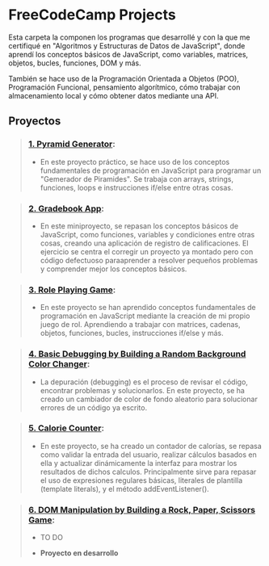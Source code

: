# FreeCodeCamp Projects

Esta carpeta la componen los programas que desarrollé y con la que me certifiqué en "Algoritmos y Estructuras de Datos de JavaScript", 
donde aprendí los conceptos básicos de JavaScript, como variables, matrices, objetos, bucles, funciones, DOM y más.

También se hace uso de la Programación Orientada a Objetos (POO), Programación Funcional, pensamiento algorítmico, 
cómo trabajar con almacenamiento local y cómo obtener datos mediante una API.

## Proyectos

>### [1. Pyramid Generator](01.pyramid-generator):
>- En este proyecto práctico, se hace uso de los conceptos fundamentales de programación en JavaScript para programar un "Gemerador de Piramides". Se trabaja con arrays, strings, funciones, loops e instrucciones if/else entre otras cosas.

>### [2. Gradebook App](02.gradebook-app):
>- En este miniproyecto, se repasan los conceptos básicos de JavaScript, como funciones, variables y condiciones entre otras cosas, creando una aplicación de registro de calificaciones. El ejercicio se centra el corregir un proyecto ya montado pero con código defectuoso paraaprender a resolver pequeños problemas y comprender mejor los conceptos básicos.

>### [3. Role Playing Game](03.role-playing-game):
>- En este proyecto se han aprendido conceptos fundamentales de programación en JavaScript mediante la creación de mi propio juego de rol. Aprendiendo a trabajar con matrices, cadenas, objetos, funciones, bucles, instrucciones if/else y más.

>### [4. Basic Debugging by Building a Random Background Color Changer](04.basic-debugging):
>- La depuración (debugging) es el proceso de revisar el código, encontrar problemas y solucionarlos. En este proyecto, se ha creado un cambiador de color de fondo aleatorio para solucionar errores de un código ya escrito.

>### [5. Calorie Counter](05.calorie-counter):
>- En este proyecto, se ha creado un contador de calorías, se repasa como validar la entrada del usuario, realizar cálculos basados ​​en ella y actualizar dinámicamente la interfaz para mostrar los resultados de dichos calculos. Principalmente sirve para repasar el uso de expresiones regulares básicas, literales de plantilla (template literals), y el método addEventListener().

>### [6. DOM Manipulation by Building a Rock, Paper, Scissors Game](06.rock-paper-scissors):
>- TO DO
>+ **Proyecto en desarrollo**